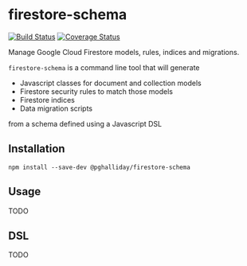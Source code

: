 # firestore-schema

[![Build Status](https://travis-ci.org/pghalliday/firestore-schema.svg?branch=master)](https://travis-ci.org/pghalliday/firestore-schema)
[![Coverage Status](https://coveralls.io/repos/github/pghalliday/firestore-schema/badge.svg?branch=master)](https://coveralls.io/github/pghalliday/firestore-schema?branch=master)

Manage Google Cloud Firestore models, rules, indices and migrations.

`firestore-schema` is a command line tool that will generate

- Javascript classes for document and collection models
- Firestore security rules to match those models
- Firestore indices
- Data migration scripts

from a schema defined using a Javascript DSL

## Installation

```
npm install --save-dev @pghalliday/firestore-schema
```

## Usage

TODO

## DSL

TODO


